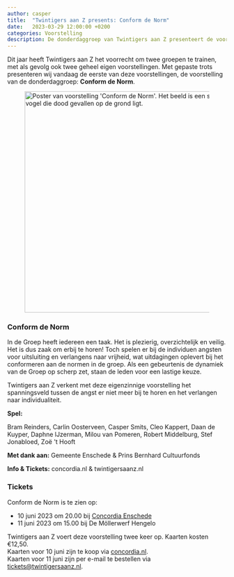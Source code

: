 ```yaml
---
author: casper
title:  "Twintigers aan Z presents: Conform de Norm"
date:   2023-03-29 12:00:00 +0200
categories: Voorstelling
description: De donderdaggroep van Twintigers aan Z presenteert de voorstelling Conform de Norm, op 10 en 11 juni 2023 gespeeld in Enschede en Hengelo.
---
```


Dit jaar heeft Twintigers aan Z het voorrecht om twee groepen te trainen, met als gevolg ook twee geheel eigen voorstellingen. Met gepaste trots presenteren wij vandaag de eerste van deze voorstellingen, de voorstelling van de donderdaggroep: **Conform de Norm**.

<figure class="aligncenter">
	<img src="{{"/assets/images/posters/TAZ_ConformDeNorm.jpg" | absolute_url}}" width="800" height="508" alt="Poster van voorstelling 'Conform de Norm'. Het beeld is een silhouet van vogels zittend op een boomtak, en één vogel die dood gevallen op de grond ligt." />
</figure>

<!--more-->

### Conform de Norm

In de Groep heeft iedereen een taak. Het is plezierig, overzichtelijk en veilig. Het is dus zaak om erbij te horen! Toch spelen er bij de individuen angsten voor uitsluiting en verlangens naar vrijheid, wat uitdagingen oplevert bij het conformeren aan de normen in de groep. Als een gebeurtenis de dynamiek van de Groep op scherp zet, staan de leden voor een lastige keuze.

Twintigers aan Z verkent met deze eigenzinnige voorstelling het spanningsveld tussen de angst er niet meer bij te horen en het verlangen naar individualiteit.

**Spel:**

Bram Reinders, Carlin Oosterveen, Casper Smits, Cleo Kappert, Daan de Kuyper, Daphne lJzerman, Milou van Pomeren, Robert Middelburg, Stef Jonabloed, Zoë 't Hooft

**Met dank aan:**
Gemeente Enschede & Prins Bernhard Cultuurfonds

**Info & Tickets:**
concordia.nl & twintigersaanz.nl

### Tickets

Conform de Norm is te zien op:
* 10 juni 2023 om 20.00 bij [Concordia Enschede](https://www.concordia.nl/theater/conform-de-norm/)
* 11 juni 2023 om 15.00 bij De Möllerwerf Hengelo

Twintigers aan Z voert deze voorstelling twee keer op. Kaarten kosten €12,50.<br>
Kaarten voor 10 juni zijn te koop via [concordia.nl](https://www.concordia.nl/theater/conform-de-norm/). <br>
Kaarten voor 11 juni zijn per e-mail te bestellen via <a target="_blank" href="mailto:tickets@twintigersaanz.nl?subject=Bestelling Conform%20de%20Norm&body=Beste%20Twintigers%20aan%20Z,%0A%0AIk%20zou%20graag%20kaarten%20willen%20bestellen%20voor%20de%20voorstelling%20Conform%20de%20Norm.%0A%0A" >tickets@twintigersaanz.nl</a>.
